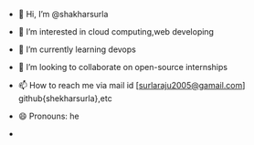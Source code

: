 - 👋 Hi, I’m @shakharsurla
- 👀 I’m interested in cloud computing,web developing
- 🌱 I’m currently learning devops
- 💞️ I’m looking to collaborate on open-source internships
- 📫 How to reach me via mail id [surlaraju2005@gamail.com] github{shekharsurla},etc
  
- 😄 Pronouns: he
- 

<!---
shakharsurla/shakharsurla is a ✨ special ✨ repository because its `README.md` (this file) appears on your GitHub profile.
You can click the Preview link to take a look at your changes.
--->
